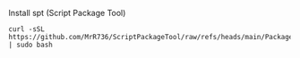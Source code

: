 Install spt (Script Package Tool)

```
curl -sSL https://github.com/MrR736/ScriptPackageTool/raw/refs/heads/main/Package/install.sh | sudo bash
```


